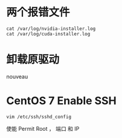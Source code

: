 # 两个报错文件
```shell
cat /var/log/nvidia-installer.log
cat /var/log/cuda-installer.log
```
# 卸载原驱动

nouveau




# CentOS 7 Enable SSH

```
vim /etc/ssh/sshd_config
```

使能 Permit Root ， 端口 和 IP



